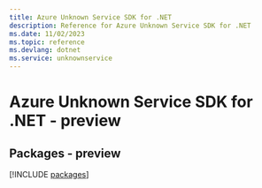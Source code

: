 ```yaml
---
title: Azure Unknown Service SDK for .NET
description: Reference for Azure Unknown Service SDK for .NET
ms.date: 11/02/2023
ms.topic: reference
ms.devlang: dotnet
ms.service: unknownservice
---
```

# Azure Unknown Service SDK for .NET - preview
## Packages - preview
[!INCLUDE [packages](unknown-service-index.md)]